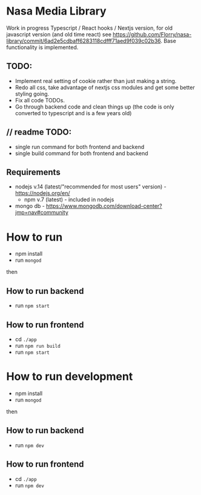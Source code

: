 # Nasa Media Library
Work in progress Typescript / React hooks / Nextjs version, for old javascript version (and old time react) see https://github.com/Florry/nasa-library/commit/6ad2e5cdbaff6283118cdfff71aed9f039c02b36.
Base functionality is implemented.

## TODO:
- Implement real setting of cookie rather than just making a string.
- Redo all css, take advantage of nextjs css modules and get some better styling going.
- Fix all code TODOs.
- Go through backend code and clean things up (the code is only converted to typescript and is a few years old)

## // readme TODO:
- single run command for both frontend and backend
- single build command for both frontend and backend

## Requirements
- nodejs v.14 (latest/"recommended for most users" version) - https://nodejs.org/en/
    - npm v.7 (latest) - included in nodejs
- mongo db - https://www.mongodb.com/download-center?jmp=nav#community


# How to run
- npm install
- run `mongod`

then
## How to run backend
- run `npm start`

## How to run frontend
- cd `./app`
- run `npm run build`
- run `npm start`


# How to run development
- npm install
- run `mongod`

then
## How to run backend
- run `npm dev`

## How to run frontend
- cd `./app`
- run `npm dev`
